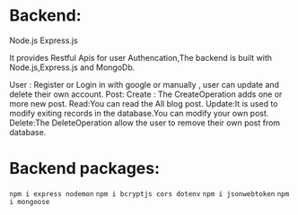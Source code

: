 # Backend:
  Node.js
  Express.js

  It provides Restful Apis for user Authencation,The backend is built with Node.js,Express.js and MongoDb.

User : 
     Register or Login in with google or manually , user can update  and delete their own account.
Post: 
    Create : The CreateOperation adds one or more new post.
    Read:You can read the All blog post.
    Update:It is used to modify exiting records in the database.You can modify your own post.
    Delete:The DeleteOperation allow the user to remove their own post from database.

# Backend packages:
`npm i express nodemon`
`npm i bcryptjs cors dotenv`
`npm i jsonwebtoken`
`npm i mongoose`